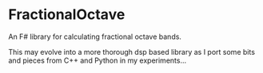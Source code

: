 # FractionalOctave
An F# library for calculating fractional octave bands.

This may evolve into a more thorough dsp based library as I port some bits and pieces from C++ and Python in my experiments...
